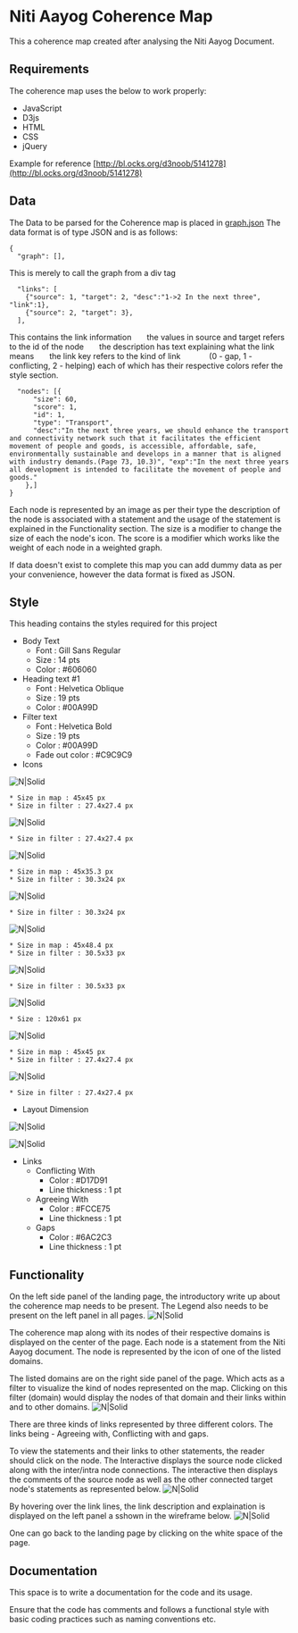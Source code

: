 # Niti Aayog Coherence Map

This a coherence map created after analysing the Niti Aayog Document.

## Requirements
The coherence map uses the below to work properly:

* JavaScript
* D3js
* HTML
* CSS
* jQuery

Example for reference [http://bl.ocks.org/d3noob/5141278](http://bl.ocks.org/d3noob/5141278)

## Data
The Data to be parsed for the Coherence map is placed in [graph.json](graph.json)
The data format is of type JSON and is as follows:
```
{
  "graph": [],
```
This is merely to call the graph from a div tag
```
  "links": [
    {"source": 1, "target": 2, "desc":"1->2 In the next three", "link":1},
    {"source": 2, "target": 3},
  ],
```
This contains the link information 
&nbsp;&nbsp;&nbsp;&nbsp;&nbsp;&nbsp;the values in source and target refers to the id of the node
&nbsp;&nbsp;&nbsp;&nbsp;&nbsp;&nbsp;the description has text explaining what the link means
&nbsp;&nbsp;&nbsp;&nbsp;&nbsp;&nbsp;the link key refers to the kind of link 
&nbsp;&nbsp;&nbsp;&nbsp;&nbsp;&nbsp;&nbsp;&nbsp;&nbsp;&nbsp;&nbsp;&nbsp;(0 - gap, 1 - conflicting, 2 - helping) each of which has their respective colors refer the style section.
```
  "nodes": [{ 
      "size": 60,
      "score": 1, 
      "id": 1, 
      "type": "Transport",
      "desc":"In the next three years, we should enhance the transport and connectivity network such that it facilitates the efficient movement of people and goods, is accessible, affordable, safe, environmentally sustainable and develops in a manner that is aligned with industry demands.(Page 73, 10.3)", "exp":"In the next three years all development is intended to facilitate the movement of people and goods."
    },]
}
```
Each node is represented by an image as per their type the description of the node is associated with a statement and the usage of the statement is explained in the Functionality section. The size is a modifier to change the size of each the node's icon. The score is a modifier which works like the weight of each node in a weighted graph.

If data doesn't exist to complete this map you can add dummy data as per your convenience, however the data format is fixed as JSON.

## Style
This heading contains the styles required for this project

* Body Text
    *   Font : Gill Sans Regular
    *   Size : 14 pts
    *   Color : #606060
* Heading text #1
    * Font : Helvetica Oblique
    * Size : 19 pts
    * Color : #00A99D
* Filter text 
    * Font : Helvetica Bold
    * Size : 19 pts
    * Color : #00A99D
    * Fade out color : #C9C9C9
* Icons

![N|Solid](Images/Transport.png)

    * Size in map : 45x45 px
    * Size in filter : 27.4x27.4 px

![N|Solid](Images/Transport_fadeout.png)

    * Size in filter : 27.4x27.4 px

![N|Solid](Images/Digital_Connectivity.png)

    * Size in map : 45x35.3 px
    * Size in filter : 30.3x24 px

![N|Solid](Images/Digital_Connectivity_fadeout.png)

    * Size in filter : 30.3x24 px

![N|Solid](Images/Urban_Development.png)

    * Size in map : 45x48.4 px 
    * Size in filter : 30.5x33 px

![N|Solid](Images/Urban_Development_fadeout.png)

    * Size in filter : 30.5x33 px

![N|Solid](Images/FoV_logo.png)

    * Size : 120x61 px

![N|Solid](Images/Trade_Industry_services.png)
    
    * Size in map : 45x45 px
    * Size in filter : 27.4x27.4 px 

![N|Solid](Images/Trade_Industry_services_fadeout.png)

    * Size in filter : 27.4x27.4 px

* Layout Dimension


![N|Solid](WireFrames/Layout_dimension_height.png)

![N|Solid](WireFrames/Layout_Dimension_width.png)


* Links
    * Conflicting With
        * Color : #D17D91
        * Line thickness : 1 pt
    * Agreeing With
        * Color : #FCCE75
        * Line thickness : 1 pt
    * Gaps
        * Color : #6AC2C3
        * Line thickness : 1 pt

    

## Functionality
On the left side panel of the landing page, the introductory write up about the coherence map needs to be present. The Legend also needs to be present on the left panel in all pages.
![N|Solid](WireFrames/NITI_Ayog_coherence_map_layouts-01.png)

The coherence map along with its nodes of their respective domains is displayed on the center of the page. Each node is a statement from the Niti Aayog document.  The node is represented by the icon of one of the listed domains. 

The listed domains are on the right side panel of the page. Which acts as a filter to visualize the kind of nodes represented on the map. Clicking on this filter (domain) would display the nodes of that domain and their links within and to other domains.
![N|Solid](WireFrames/NITI_Ayog_coherence_map_layouts-03.png)

There are three kinds of links represented by three different colors. The links being - Agreeing with, Conflicting with and gaps.

To view the statements and their links to other statements, the reader should click on the node. The Interactive displays the source node clicked along with the inter/intra node connections. The interactive then displays the comments of the source node as well as the other connected target node's statements as represented below.
![N|Solid](WireFrames/NITI_Ayog_coherence_map_layouts-02.png)

By hovering over the link lines, the link description and explaination is displayed on the left panel a sshown in the wireframe below.
![N|Solid](WireFrames/NITI_Ayog_coherence_map_layouts-04.png)

One can go back to the landing page by clicking on the white space of the page.


## Documentation

This space is to write a documentation for the code and its usage.

Ensure that the code has comments and follows a functional style with basic coding practices such as naming conventions etc.
